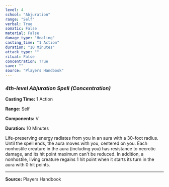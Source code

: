 ```yaml
---
level: 4
school: "Abjuration"
range: "Self"
verbal: True
somatic: False
material: False
damage_type: "Healing"
casting_time: "1 Action"
duration: "10 Minutes"
attack_type: ""
ritual: False
concentration: True
save: ""
source: "Players Handbook"
---
```


### *4th-level Abjuration Spell* *(Concentration)*

**Casting Time:** 1 Action

**Range:** Self

**Components:** V

**Duration:** 10 Minutes

Life-preserving energy radiates from you in an aura with a 30-foot radius. Until the spell ends, the aura moves with you, centered on you. Each nonhostile creature in the aura (including you) has resistance to necrotic damage, and its hit point maximum can't be reduced. In addition, a nonhostile, living creature regains 1 hit point when it starts its turn in the aura with 0 hit points.

---
**Source:** Players Handbook
